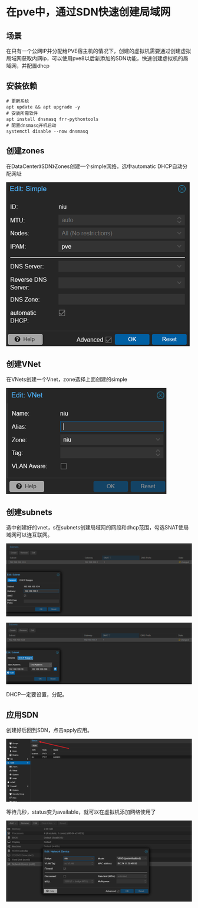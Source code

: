 # 在pve中，通过SDN快速创建局域网

## 场景

在只有一个公网IP并分配给PVE宿主机的情况下，创建的虚拟机需要通过创建虚拟局域网获取内网ip，可以使用pve8以后新添加的SDN功能，快速创建虚拟机的局域网，并配置dhcp

## 安装依赖

```shell
# 更新系统
apt update && apt upgrade -y 
# 安装所需软件
apt install dnsmasq frr-pythontools
# 配置dnsmasq开机启动
systemctl disable --now dnsmasq
```



## 创建zones

在DataCenter》SDN》Zones创建一个simple网络，选中automatic DHCP自动分配网址

![image-20240204161048777](./typora-user-images/image-20240204161048777.png)

## 创建VNet

在VNets创建一个Vnet，zone选择上面创建的simple

![image-20240204161213828](./typora-user-images/image-20240204161213828.png)

## 创建subnets

选中创建好的vnet，s在subnets创建局域网的网段和dhcp范围，勾选SNAT使局域网可以连互联网。

![image-20240204161310022](./typora-user-images/image-20240204161310022.png)

![image-20240204161324300](./typora-user-images/image-20240204161324300.png)

DHCP一定要设置，分配。

## 应用SDN

创建好后回到SDN，点击apply应用。

![image-20240204161628952](./typora-user-images/image-20240204161628952.png)

等待几秒，status变为available，就可以在虚拟机添加网络使用了

![image-20240204161905567](./typora-user-images/image-20240204161905567.png)

